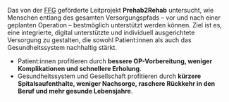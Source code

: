 Das von der [FFG](https://www.ffg.at/) geförderte Leitprojekt **Prehab2Rehab** untersucht, wie Menschen entlang des gesamten Versorgungspfads – vor und nach einer geplanten Operation – bestmöglich unterstützt werden können. Ziel ist es, eine integrierte, digital unterstützte und individuell ausgerichtete Versorgung zu gestalten, die sowohl Patient:innen als auch das Gesundheitssystem nachhaltig stärkt.

- Patient:innen profitieren durch **bessere OP-Vorbereitung, weniger Komplikationen und schnellere Erholung**.  
- Gesundheitssystem und Gesellschaft profitieren durch **kürzere Spitalsaufenthalte, weniger Nachsorge, raschere Rückkehr in den Beruf und mehr gesunde Lebensjahre**.
